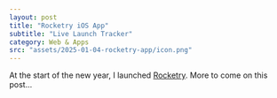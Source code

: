 ```yaml
---
layout: post
title: "Rocketry iOS App"
subtitle: "Live Launch Tracker"
category: Web & Apps
src: "assets/2025-01-04-rocketry-app/icon.png"
---
```

<p>At the start of the new year, I launched <a href="https://rocketry.app">Rocketry</a>. More to come on this post...</p>